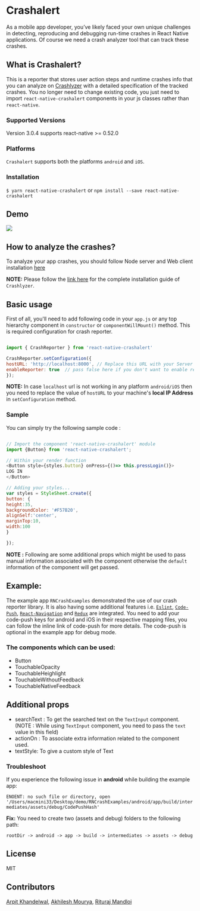 # Crashalert


As a mobile app developer, you’ve likely faced your own unique challenges in detecting, reproducing and debugging run-time crashes in React Native applications. Of course we need a crash analyzer tool that can track these crashes.

## What is Crashalert?

This is a reporter that stores user action steps and runtime crashes info that you can analyze on [Crashlyzer](https://github.com/SystangoTechnologies/Crashlyzer) with a detailed specification of the tracked crashes.  You no longer need to change existing code, you just need to import `react-native-crashalert` components in your js classes rather than `react-native`.


### Supported Versions 

Version 3.0.4 supports react-native >= 0.52.0

### Platforms

`Crashalert` supports both the platforms `android` and `iOS`.

### Installation

`$ yarn react-native-crashalert` or `npm install --save react-native-crashalert`

## Demo
<a href="https://github.com/SystangoTechnologies/Crashalert/blob/master/Crashalert.gif"><img src="https://github.com/SystangoTechnologies/Crashalert/blob/master/Crashalert.gif"></a>

## How to analyze the crashes?

To analyze your app crashes, you should follow Node server and Web client installation [here](https://github.com/SystangoTechnologies/Crashlyzer)

**NOTE:** Please follow the [link here](FLOW_README.md) for the complete installation guide of `Crashlyzer`.

## Basic usage

First of all, you'll need to add following code in your `app.js` or any top hierarchy component in `constructor` or  `componentWillMount()` method. This is required configuration for crash reporter.

```javascript

import { CrashReporter } from 'react-native-crashalert'

CrashReporter.setConfiguration({
hostURL: 'http://localhost:8000', // Replace this URL with your Server base url, in my case I have setup the node server on my machine itself using docker container
enableReporter: true  // pass false here if you don't want to enable reporting the crashes
});

```

**NOTE:** In case `localhost` url is not working in any platform `android/iOS` then you need to replace the value of  `hostURL` to your machine's **local IP Address** in `setConfiguration` method.  


### Sample

You can simply try the following sample code :

```javascript

// Import the component 'react-native-crashalert' module
import {Button} from 'react-native-crashalert';

// Within your render function
<Button style={styles.button} onPress={()=> this.pressLogin()}>
LOG IN
</Button>

// Adding your styles...
var styles = StyleSheet.create({
button: {
height:35,
backgroundColor: '#F57B20',
alignSelf:'center',
marginTop:10,
width:100
}

});
```

**NOTE :** Following are some additional props which might be used to pass manual information associated with the component otherwise the `default` information of the component will get passed.

## Example:

The example app `RNCrashExamples` demonstrated the use of our crash reporter library. It is also having some additional features i.e. [`Eslint`](https://www.themarketingtechnologist.co/eslint-with-airbnb-javascript-style-guide-in-webstorm/), [`Code-Push`](https://github.com/Microsoft/react-native-code-push), [`React-Navigation`](https://reactnavigation.org/) and [`Redux`](https://redux.js.org/) are integrated. You need to add your code-push keys for android and iOS in their respective mapping files, you can follow the inline link of code-push for more details. The code-push is optional in the example app for debug mode.


### The components which can be used:
- Button
- TouchableOpacity
- TouchableHeighlight
- TouchableWithoutFeedback
- TouchableNativeFeedback

## Additional props

- searchText : To get the searched text on the `TextInput` component.(NOTE : While using `TextInput` component, you need to pass the `text` value in this field)
- actionOn : To associate extra information related to the component used.
- textStyle: To give a custom style of Text


### Troubleshoot

If you experience the following issue in **android** while building the example app:

`ENOENT: no such file or directory, open '/Users/macmini33/Desktop/demo/RNCrashExamples/android/app/build/intermediates/assets/debug/CodePushHash'`

**Fix:** You need to create two (assets and debug) folders to the following path:

`rootDir -> android -> app -> build -> intermediates -> assets -> debug`

## License

MIT

## Contributors
[Arpit Khandelwal](https://www.linkedin.com/in/arpitkhandelwal1984/), [Akhilesh Mourya](https://www.linkedin.com/in/akhilesh-mourya-54705232/), [Rituraj Mandloi](https://www.linkedin.com/in/rituraj-mandloi-57b97a171/)
